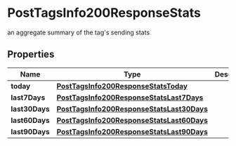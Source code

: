 

# PostTagsInfo200ResponseStats

an aggregate summary of the tag's sending stats

## Properties

| Name | Type | Description | Notes |
|------------ | ------------- | ------------- | -------------|
|**today** | [**PostTagsInfo200ResponseStatsToday**](PostTagsInfo200ResponseStatsToday.md) |  |  [optional] |
|**last7Days** | [**PostTagsInfo200ResponseStatsLast7Days**](PostTagsInfo200ResponseStatsLast7Days.md) |  |  [optional] |
|**last30Days** | [**PostTagsInfo200ResponseStatsLast30Days**](PostTagsInfo200ResponseStatsLast30Days.md) |  |  [optional] |
|**last60Days** | [**PostTagsInfo200ResponseStatsLast60Days**](PostTagsInfo200ResponseStatsLast60Days.md) |  |  [optional] |
|**last90Days** | [**PostTagsInfo200ResponseStatsLast90Days**](PostTagsInfo200ResponseStatsLast90Days.md) |  |  [optional] |



